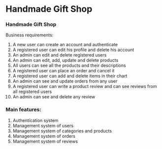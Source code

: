 # Handmade Gift Shop

### Handmade Gift Shop

Business requirements:

 1. A new user can create an account and authenticate
 2. A registered user can edit his profile and delete his account
 3. An admin can edit and delete registered users
 4. An admin can edit, add, update and delete products
 5. All users can see all the products and their descriptions
 6. A registered user can place an order and cancel it
 7. A registered user can add and delete items in their chart
 8. An admin can see and update orders from any user 
 9. A registered user can write a product review and can see reviews from all registered users
 10. An admin can see and delete any review

### Main features:

1. Authentication system
2. Management system of users
3. Management system of categories and products
4. Management system of orders
5. Management system of reviews
